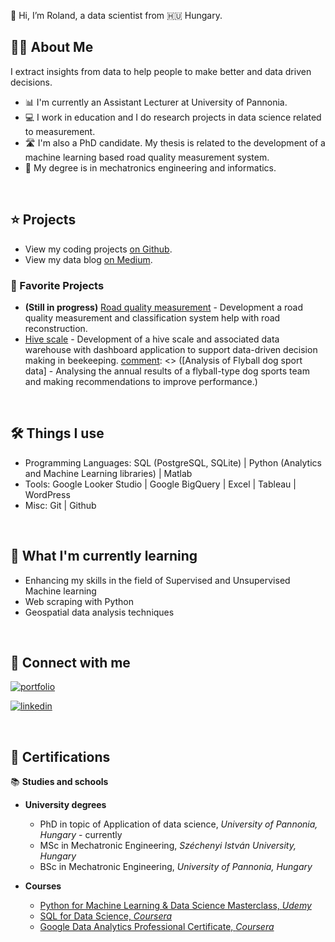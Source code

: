[comment]: <> (build with: https://readme.so/editor markdown editor)


👋 Hi, I’m Roland, a data scientist from 🇭🇺 Hungary.

## 👨‍💻 About Me

I extract insights from data to help people to make better and data driven decisions.

- 📊 I'm currently an Assistant Lecturer at University of Pannonia.
- 💻 I work in education and I do research projects in data science related to measurement.
- 🛣️ I'm also a PhD candidate. My thesis is related to the development of a machine learning based road quality measurement system.
- 📐 My degree is in mechatronics engineering and informatics.
 
&nbsp;

## ⭐ Projects

[comment]: <> (- View my portfolio projects on my website.)
- View my coding projects [on Github](https://github.com/rolandnagy-ds?tab=repositories).
- View my data blog [on Medium](https://medium.com/@rolandnagydata).

### 📌 Favorite Projects

- **(Still in progress)** [Road quality measurement](https://github.com/rolandnagy-ds/Road-quality-analysis-Unsupervised-learning) - Development a road quality measurement and classification system help with road reconstruction.
- [Hive scale](https://github.com/rolandnagy-ds/hive-scale) - Development of a hive scale and associated data warehouse with dashboard application to support data-driven decision making in beekeeping.
[comment]: <> ([Analysis of Flyball dog sport data] - Analysing the annual results of a flyball-type dog sports team and making recommendations to improve performance.)

&nbsp;

## 🛠️ Things I use

- Programming Languages: SQL (PostgreSQL, SQLite) | Python (Analytics and Machine Learning libraries) | Matlab
- Tools: Google Looker Studio | Google BigQuery | Excel | Tableau | WordPress
- Misc: Git | Github

&nbsp;

## 📝 What I'm currently learning

- Enhancing my skills in the field of Supervised and Unsupervised Machine learning 
- Web scraping with Python
- Geospatial data analysis techniques

&nbsp;

## 🔗 Connect with me
[![portfolio](https://img.shields.io/badge/my_portfolio-000?style=for-the-badge&logo=ko-fi&logoColor=white)](https://medium.com/@rolandnagydata)

[![linkedin](https://img.shields.io/badge/linkedin-0A66C2?style=for-the-badge&logo=linkedin&logoColor=white)](https://www.linkedin.com/in/data-roland/)

[comment]: [![twitter](https://img.shields.io/badge/twitter-1DA1F2?style=for-the-badge&logo=twitter&logoColor=white)](https://twitter.com/)

&nbsp;

## 📜 Certifications

📚 **Studies and schools**

- **University degrees**
    - PhD in topic of Application of data science, *University of Pannonia, Hungary* - currently
    - MSc in Mechatronic Engineering, *Széchenyi István University, Hungary*
    - BSc in Mechatronic Engineering, *University of Pannonia, Hungary*

- **Courses**
    - [Python for Machine Learning & Data Science Masterclass, *Udemy*](https://www.udemy.com/certificate/UC-2f3023b8-49be-4030-b411-af98105a5110/)
    - [SQL for Data Science, *Coursera*](https://www.coursera.org/account/accomplishments/verify/SER7DRUW92LP)
    - [Google Data Analytics Professional Certificate, *Coursera*](https://www.credly.com/badges/d264d68b-a0b5-4d09-b418-7b95309d1dbd/linked_in_profile)












<!--
**rolandnagy-ds/rolandnagy-ds** is a ✨ _special_ ✨ repository because its `README.md` (this file) appears on your GitHub profile.

Here are some ideas to get you started:

- 🔭 I’m currently working on ...
- 🌱 I’m currently learning ...
- 👯 I’m looking to collaborate on ...
- 🤔 I’m looking for help with ...
- 💬 Ask me about ...
- 📫 How to reach me: ...
- 😄 Pronouns: ...
- ⚡ Fun fact: ...
-->
